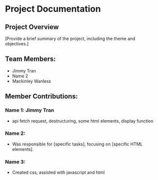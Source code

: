 # Project Documentation

## Project Overview

[Provide a brief summary of the project, including the theme and objectives.]

## Team Members:

-   Jimmy Tran
-   Name 2
-   Mackinley Wanless

## Member Contributions:

### Name 1: Jimmy Tran

-   api fetch request, destructuring, some html elements, display function

### Name 2:

-   Was responsible for [specific tasks], focusing on [specific HTML elements].

### Name 3:

-   Created css, assisted with javascript and html